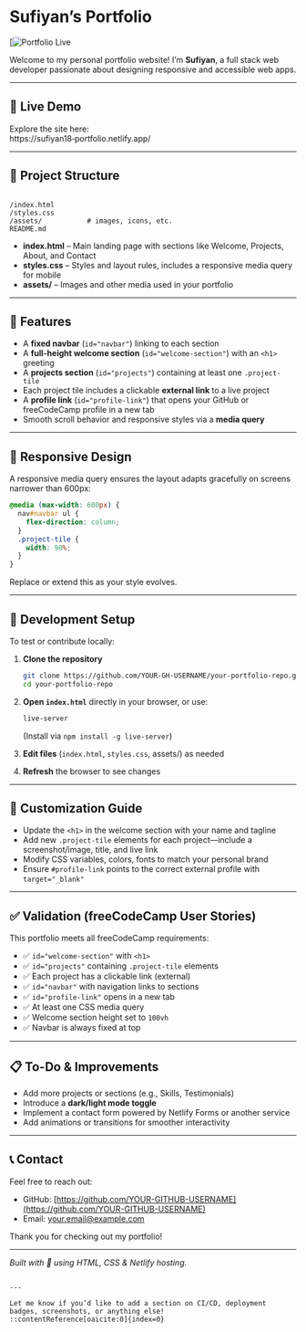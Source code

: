 # Sufiyan’s Portfolio

[![Portfolio Live](https://sufiyan18-portfolio.netlify.app)

Welcome to my personal portfolio website! I’m **Sufiyan**, a full stack web developer passionate about designing responsive and accessible web apps.

---

## 🚀 Live Demo

Explore the site here:  
https://sufiyan18‑portfolio.netlify.app/

---

## 📂 Project Structure

```

/index.html
/styles.css
/assets/           # images, icons, etc.
README.md

````

- **index.html** – Main landing page with sections like Welcome, Projects, About, and Contact  
- **styles.css** – Styles and layout rules, includes a responsive media query for mobile  
- **assets/** – Images and other media used in your portfolio

---

## 🧩 Features

- A **fixed navbar** (`id="navbar"`) linking to each section  
- A **full-height welcome section** (`id="welcome-section"`) with an `<h1>` greeting  
- A **projects section** (`id="projects"`) containing at least one `.project-tile`  
- Each project tile includes a clickable **external link** to a live project  
- A **profile link** (`id="profile-link"`) that opens your GitHub or freeCodeCamp profile in a new tab  
- Smooth scroll behavior and responsive styles via a **media query**  

---

## 📱 Responsive Design

A responsive media query ensures the layout adapts gracefully on screens narrower than 600px:

```css
@media (max-width: 600px) {
  nav#navbar ul {
    flex-direction: column;
  }
  .project-tile {
    width: 90%;
  }
}
````

Replace or extend this as your style evolves.

---

## 🔧 Development Setup

To test or contribute locally:

1. **Clone the repository**

   ```bash
   git clone https://github.com/YOUR-GH-USERNAME/your-portfolio-repo.git
   cd your-portfolio-repo
   ```

2. **Open `index.html`** directly in your browser, or use:

   ```bash
   live-server
   ```

   (Install via `npm install -g live-server`)

3. **Edit files** (`index.html`, `styles.css`, assets/) as needed

4. **Refresh** the browser to see changes

---

## 📣 Customization Guide

* Update the `<h1>` in the welcome section with your name and tagline
* Add new `.project-tile` elements for each project—include a screenshot/image, title, and live link
* Modify CSS variables, colors, fonts to match your personal brand
* Ensure `#profile-link` points to the correct external profile with `target="_blank"`

---

## ✅ Validation (freeCodeCamp User Stories)

This portfolio meets all freeCodeCamp requirements:

* ✅ `id="welcome-section"` with `<h1>`
* ✅ `id="projects"` containing `.project-tile` elements
* ✅ Each project has a clickable link (external)
* ✅ `id="navbar"` with navigation links to sections
* ✅ `id="profile-link"` opens in a new tab
* ✅ At least one CSS media query
* ✅ Welcome section height set to `100vh`
* ✅ Navbar is always fixed at top

---

## 📋 To-Do & Improvements

* Add more projects or sections (e.g., Skills, Testimonials)
* Introduce a **dark/light mode toggle**
* Implement a contact form powered by Netlify Forms or another service
* Add animations or transitions for smoother interactivity

---

## 📞 Contact

Feel free to reach out:

* GitHub: [https://github.com/YOUR-GITHUB-USERNAME](https://github.com/YOUR-GITHUB-USERNAME)
* Email: [your.email@example.com](mailto:your.email@example.com)

Thank you for checking out my portfolio!

---

*Built with 💜 using HTML, CSS & Netlify hosting.*

```

---

Let me know if you’d like to add a section on CI/CD, deployment badges, screenshots, or anything else!
::contentReference[oaicite:0]{index=0}
```
